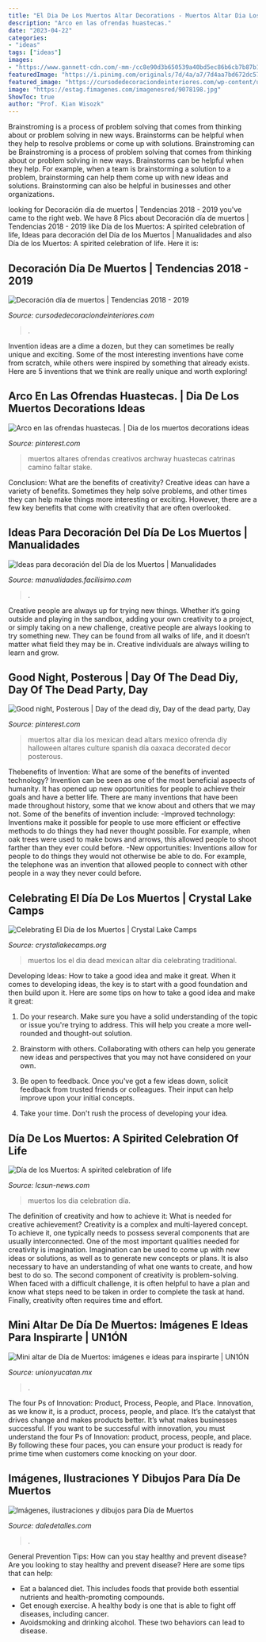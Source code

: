 ```yaml
---
title: "El Dia De Los Muertos Altar Decorations - Muertos Altar Dia Los Mexican Dead Altars Mexico Ofrenda Diy Halloween Altares Culture Spanish Día Oaxaca Decorated Decor Posterous"
description: "Arco en las ofrendas huastecas."
date: "2023-04-22"
categories:
- "ideas"
tags: ["ideas"]
images:
- "https://www.gannett-cdn.com/-mm-/cc8e90d3b650539a40bd5ec86b6cb7b87b123189/c=0-247-4302-2677/local/-/media/2016/10/24/TXNMGroup/LasCruces/636129277023766552-Dia-de-los-Muertos-1-.jpg?width=3200&amp;height=1808&amp;fit=crop&amp;format=pjpg&amp;auto=webp"
featuredImage: "https://i.pinimg.com/originals/7d/4a/a7/7d4aa7bd672dc57aa5ec3f1ab53dbb26.jpg"
featured_image: "https://cursodedecoraciondeinteriores.com/wp-content/uploads/2018/10/decoracion-de-dia-de-muertos-para-oficinas-3.jpg"
image: "https://estag.fimagenes.com/imagenesred/9078198.jpg"
ShowToc: true
author: "Prof. Kian Wisozk"
---
```



Brainstroming is a process of problem solving that comes from thinking about or problem solving in new ways. Brainstorms can be helpful when they help to resolve problems or come up with solutions. Brainstroming can be
Brainstroming is a process of problem solving that comes from thinking about or problem solving in new ways. Brainstorms can be helpful when they help. For example, when a team is brainstorming a solution to a problem, brainstorming can help them come up with new ideas and solutions. Brainstorming can also be helpful in businesses and other organizations.

	

		
looking for Decoración día de muertos | Tendencias 2018 - 2019 you've came to the right web. We have 8 Pics about Decoración día de muertos | Tendencias 2018 - 2019 like Día de los Muertos: A spirited celebration of life, Ideas para decoración del Día de los Muertos | Manualidades and also Día de los Muertos: A spirited celebration of life. Here it is:
		
    
## Decoración Día De Muertos | Tendencias 2018 - 2019

<img loading=lazy src="https://cursodedecoraciondeinteriores.com/wp-content/uploads/2018/10/decoracion-de-dia-de-muertos-para-oficinas-3.jpg" onerror="this.onerror=null;this.src='https://tse2.mm.bing.net/th?id=OIP.rNGXo2VPbz5EvduP6rXQpAHaHa&amp;pid=15.1';" alt="Decoración día de muertos | Tendencias 2018 - 2019">

_Source: cursodedecoraciondeinteriores.com_

>. 

	

Invention ideas are a dime a dozen, but they can sometimes be really unique and exciting. Some of the most interesting inventions have come from scratch, while others were inspired by something that already exists. Here are 5 inventions that we think are really unique and worth exploring!

    
## Arco En Las Ofrendas Huastecas. | Dia De Los Muertos Decorations Ideas

<img loading=lazy src="https://i.pinimg.com/originals/7d/4a/a7/7d4aa7bd672dc57aa5ec3f1ab53dbb26.jpg" onerror="this.onerror=null;this.src='https://tse3.mm.bing.net/th?id=OIP.rZ-QFaLAq5kg9XFlrZsFbAHaM8&amp;pid=15.1';" alt="Arco en las ofrendas huastecas. | Dia de los muertos decorations ideas">

_Source: pinterest.com_

>muertos altares ofrendas creativos archway huastecas catrinas camino faltar stake. 

	

Conclusion: What are the benefits of creativity?
Creative ideas can have a variety of benefits. Sometimes they help solve problems, and other times they can help make things more interesting or exciting. However, there are a few key benefits that come with creativity that are often overlooked.

    
## Ideas Para Decoración Del Día De Los Muertos | Manualidades

<img loading=lazy src="https://estag.fimagenes.com/imagenesred/9078198.jpg" onerror="this.onerror=null;this.src='https://tse2.mm.bing.net/th?id=OIP.i_5QkRAhmWCrG-cTtTKQcQHaNG&amp;pid=15.1';" alt="Ideas para decoración del Día de los Muertos | Manualidades">

_Source: manualidades.facilisimo.com_

>. 

	

Creative people are always up for trying new things. Whether it’s going outside and playing in the sandbox, adding your own creativity to a project, or simply taking on a new challenge, creative people are always looking to try something new. They can be found from all walks of life, and it doesn’t matter what field they may be in. Creative individuals are always willing to learn and grow.

    
## Good Night, Posterous | Day Of The Dead Diy, Day Of The Dead Party, Day

<img loading=lazy src="https://i.pinimg.com/originals/a8/bd/84/a8bd849a9085aa70e2b9bff45972a3db.jpg" onerror="this.onerror=null;this.src='https://tse3.mm.bing.net/th?id=OIP.MZE43hbGcjTmHPvEjcBAIwHaLI&amp;pid=15.1';" alt="Good night, Posterous | Day of the dead diy, Day of the dead party, Day">

_Source: pinterest.com_

>muertos altar dia los mexican dead altars mexico ofrenda diy halloween altares culture spanish día oaxaca decorated decor posterous. 

	

Thebenefits of Invention: What are some of the benefits of invented technology?
Invention can be seen as one of the most beneficial aspects of humanity. It has opened up new opportunities for people to achieve their goals and have a better life. There are many inventions that have been made throughout history, some that we know about and others that we may not. Some of the benefits of invention include: 
-Improved technology: Inventions make it possible for people to use more efficient or effective methods to do things they had never thought possible. For example, when oak trees were used to make bows and arrows, this allowed people to shoot farther than they ever could before. 
-New opportunities: Inventions allow for people to do things they would not otherwise be able to do. For example, the telephone was an invention that allowed people to connect with other people in a way they never could before.

    
## Celebrating El Día De Los Muertos | Crystal Lake Camps

<img loading=lazy src="https://www.crystallakecamps.org/files/2017/11/dia-de-los-muertos-altar.jpg" onerror="this.onerror=null;this.src='https://tse3.mm.bing.net/th?id=OIP.wd8SzwMa_McN6C_cThCp4wHaE1&amp;pid=15.1';" alt="Celebrating El Día de los Muertos | Crystal Lake Camps">

_Source: crystallakecamps.org_

>muertos los el dia dead mexican altar día celebrating traditional. 

	

Developing Ideas: How to take a good idea and make it great.
When it comes to developing ideas, the key is to start with a good foundation and then build upon it. Here are some tips on how to take a good idea and make it great:
1. Do your research. Make sure you have a solid understanding of the topic or issue you're trying to address. This will help you create a more well-rounded and thought-out solution.

2. Brainstorm with others. Collaborating with others can help you generate new ideas and perspectives that you may not have considered on your own.

3. Be open to feedback. Once you've got a few ideas down, solicit feedback from trusted friends or colleagues. Their input can help improve upon your initial concepts.

4. Take your time. Don't rush the process of developing your idea.

    
## Día De Los Muertos: A Spirited Celebration Of Life

<img loading=lazy src="https://www.gannett-cdn.com/-mm-/cc8e90d3b650539a40bd5ec86b6cb7b87b123189/c=0-247-4302-2677/local/-/media/2016/10/24/TXNMGroup/LasCruces/636129277023766552-Dia-de-los-Muertos-1-.jpg?width=3200&amp;height=1808&amp;fit=crop&amp;format=pjpg&amp;auto=webp" onerror="this.onerror=null;this.src='https://tse2.mm.bing.net/th?id=OIP.sy6KFnPy2Nzbs2d69tXtCQHaEL&amp;pid=15.1';" alt="Día de los Muertos: A spirited celebration of life">

_Source: lcsun-news.com_

>muertos los dia celebration día. 

	

The definition of creativity and how to achieve it: What is needed for creative achievement?
Creativity is a complex and multi-layered concept. To achieve it, one typically needs to possess several components that are usually interconnected. One of the most important qualities needed for creativity is imagination. Imagination can be used to come up with new ideas or solutions, as well as to generate new concepts or plans. It is also necessary to have an understanding of what one wants to create, and how best to do so. The second component of creativity is problem-solving. When faced with a difficult challenge, it is often helpful to have a plan and know what steps need to be taken in order to complete the task at hand. Finally, creativity often requires time and effort.

    
## Mini Altar De Día De Muertos: Imágenes E Ideas Para Inspirarte | UN1ÓN

<img loading=lazy src="https://www.unionyucatan.mx/sites/default/files/styles/galeria/public/field/image/mini-altar-muertos-como-hacerlo.jpg?itok=_PbQ_Wfu" onerror="this.onerror=null;this.src='https://tse3.mm.bing.net/th?id=OIP.3SZvpaP0A5N82ppWnLP2uwHaEK&amp;pid=15.1';" alt="Mini altar de Día de Muertos: imágenes e ideas para inspirarte | UN1ÓN">

_Source: unionyucatan.mx_

>. 

	

The four Ps of Innovation: Product, Process, People, and Place.
Innovation, as we know it, is a product, process, people, and place. It’s the catalyst that drives change and makes products better. It’s what makes businesses successful.
If you want to be successful with innovation, you must understand the four Ps of Innovation: product, process, people, and place. By following these four paces, you can ensure your product is ready for prime time when customers come knocking on your door.

    
## Imágenes, Ilustraciones Y Dibujos Para Día De Muertos

<img loading=lazy src="http://i1.wp.com/www.daledetalles.com/wp-content/uploads/2013/10/dia-de-muertos51.jpg" onerror="this.onerror=null;this.src='https://tse1.mm.bing.net/th?id=OIP.1jMwlvOq0SyY55Nq5Lb2BQHaJ4&amp;pid=15.1';" alt="Imágenes, ilustraciones y dibujos para Día de Muertos">

_Source: daledetalles.com_

>. 

	

General Prevention Tips: How can you stay healthy and prevent disease?
Are you looking to stay healthy and prevent disease? Here are some tips that can help: 
- Eat a balanced diet. This includes foods that provide both essential nutrients and health-promoting compounds. 
- Get enough exercise. A healthy body is one that is able to fight off diseases, including cancer. 
- Avoidsmoking and drinking alcohol. These two behaviors can lead to disease.

